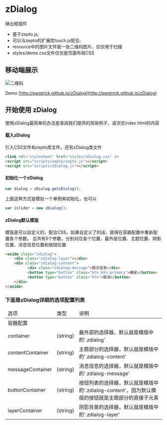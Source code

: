 # zDialog
弹出框插件

- 基于zepto.js;
- 可以与zepto的扩展库touch.js配合;
- resource中的图片文件就一张二维码图片，仅仅用于扫描
- styles/demo.css文件仅仅是页面布局CSS

## 移动端展示
![二维码](http://pwstrick.github.io/zDialog/resource/qrcode1.png) 

Demo [http://pwstrick.github.io/zDialog](http://pwstrick.github.io/zDialog)

## 开始使用 zDialog

使用zDialog最简单的办法是查阅我们提供的简易例子，请浏览index.html的内容

#### 载入zDialog

引入CSS文件和zepto库文件，还有zDialog类文件
``` html
<link rel="stylesheet" href="styles/zDialog.css" />
<script src="scripts/zepto/zepto.js"></script>
<script src="scripts/zDialog.js"></script>
```

#### 初始化一个zDialog

``` javascript
var dialog = zDialog.getzDialog();
```

上面这种方式是模拟一个单例来初始化，也可以

``` javascript
var islider = new zDialog();
```

#### zDialog默认模版
模版是可以自定义的，配合CSS，如果自定义了的话，就得在容器配置中重新配置各个参数。
总共有5个参数，分别对应各个位置，最外层位置、主题位置、阴影位置、消息信息位置和按钮位置
``` html
<aside class="zdialog">
	<div class="zdialog-layer"></div>
	<div class="zdialog-content">
		  <div class="zdialog-message">提示信息</div>
		  <button type="button" class="btn btn-primary">确定</button>
		  <button type="button" class="btn">取消</button>
	</div>
</aside>
```

### 下面是zDialog详细的选项配置列表
<table>
<thead>
    <tr>
        <td>选项</td>
        <td>类型</td>
        <td>说明</td>
    </tr>
</thead>
<tbody>
    <tr>
        <td colspan="3">容器配置</td>
    </tr>
    <tr>
        <td>container</td>
        <td>{string}</td>
        <td>最外部的选择器，默认就是模版中的'.zdialog'</td>
    </tr>
    <tr>
        <td>contentContainer</td>
        <td>{string}</td>
        <td>主题部分的选择器，默认就是模版中的'.zdialog-content'</td>
    </tr>
    <tr>
        <td>messageContainer</td>
        <td>{string}</td>
        <td>消息信息的选择器，默认就是模版中的'.zdialog-message'</td>
    </tr>
    <tr>
        <td>buttonContainer</td>
        <td>{string}</td>
        <td>按钮列表的选择器，默认就是模版中的'.zdialog-content'，因为默认模版的按钮就是主题部分的直接子元素</td>
    </tr>
    <tr>
        <td>layerContainer</td>
        <td>{string}</td>
        <td>阴影背景的选择器，默认就是模版中的'.zdialog-layer'</td>
    </tr>
</tbody>
</table>

